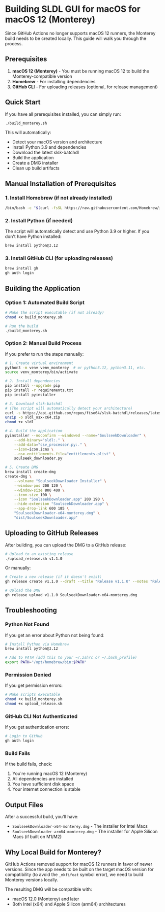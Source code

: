 # Building SLDL GUI for macOS for macOS 12 (Monterey)

Since GitHub Actions no longer supports macOS 12 runners, the Monterey build needs to be created locally. This guide will walk you through the process.

## Prerequisites

1. **macOS 12 (Monterey)** - You must be running macOS 12 to build the Monterey-compatible version
2. **Homebrew** - For installing dependencies
3. **GitHub CLI** - For uploading releases (optional, for release management)

## Quick Start

If you have all prerequisites installed, you can simply run:

```bash
./build_monterey.sh
```

This will automatically:

- Detect your macOS version and architecture
- Install Python 3.9 and dependencies
- Download the latest slsk-batchdl
- Build the application
- Create a DMG installer
- Clean up build artifacts

## Manual Installation of Prerequisites

### 1. Install Homebrew (if not already installed)

```bash
/bin/bash -c "$(curl -fsSL https://raw.githubusercontent.com/Homebrew/install/HEAD/install.sh)"
```

### 2. Install Python (if needed)

The script will automatically detect and use Python 3.9 or higher. If you don't have Python installed:

```bash
brew install python@3.12
```

### 3. Install GitHub CLI (for uploading releases)

```bash
brew install gh
gh auth login
```

## Building the Application

### Option 1: Automated Build Script

```bash
# Make the script executable (if not already)
chmod +x build_monterey.sh

# Run the build
./build_monterey.sh
```

### Option 2: Manual Build Process

If you prefer to run the steps manually:

```bash
# 1. Create virtual environment
python3 -m venv venv_monterey  # or python3.12, python3.11, etc.
source venv_monterey/bin/activate

# 2. Install dependencies
pip install --upgrade pip
pip install -r requirements.txt
pip install pyinstaller

# 3. Download slsk-batchdl
# (The script will automatically detect your architecture)
curl -s https://api.github.com/repos/fiso64/slsk-batchdl/releases/latest | grep "browser_download_url.*osx-x64.zip" | cut -d'"' -f4 | xargs curl -L -o sldl_osx-x64.zip
unzip -o sldl_osx-x64.zip
chmod +x sldl

# 4. Build the application
pyinstaller --noconfirm --windowed --name="SoulseekDownloader" \
    --add-binary="sldl:." \
    --add-data="csv_processor.py:." \
    --icon=icon.icns \
    --osx-entitlements-file="entitlements.plist" \
    soulseek_downloader.py

# 5. Create DMG
brew install create-dmg
create-dmg \
    --volname "SoulseekDownloader Installer" \
    --window-pos 200 120 \
    --window-size 800 400 \
    --icon-size 100 \
    --icon "SoulseekDownloader.app" 200 190 \
    --hide-extension "SoulseekDownloader.app" \
    --app-drop-link 600 185 \
    "SoulseekDownloader-x64-monterey.dmg" \
    "dist/SoulseekDownloader.app"
```

## Uploading to GitHub Releases

After building, you can upload the DMG to a GitHub release:

```bash
# Upload to an existing release
./upload_release.sh v1.1.0
```

Or manually:

```bash
# Create a new release (if it doesn't exist)
gh release create v1.1.0 --draft --title "Release v1.1.0" --notes "Release v1.1.0 with Monterey support"

# Upload the DMG
gh release upload v1.1.0 SoulseekDownloader-x64-monterey.dmg
```

## Troubleshooting

### Python Not Found

If you get an error about Python not being found:

```bash
# Install Python via Homebrew
brew install python@3.12

# Add to PATH (add this to your ~/.zshrc or ~/.bash_profile)
export PATH="/opt/homebrew/bin:$PATH"
```

### Permission Denied

If you get permission errors:

```bash
# Make scripts executable
chmod +x build_monterey.sh
chmod +x upload_release.sh
```

### GitHub CLI Not Authenticated

If you get authentication errors:

```bash
# Login to GitHub
gh auth login
```

### Build Fails

If the build fails, check:

1. You're running macOS 12 (Monterey)
2. All dependencies are installed
3. You have sufficient disk space
4. Your internet connection is stable

## Output Files

After a successful build, you'll have:

- `SoulseekDownloader-x64-monterey.dmg` - The installer for Intel Macs
- `SoulseekDownloader-arm64-monterey.dmg` - The installer for Apple Silicon Macs (if built on M1/M2)

## Why Local Build for Monterey?

GitHub Actions removed support for macOS 12 runners in favor of newer versions. Since the app needs to be built on the target macOS version for compatibility (to avoid the `_mkfifoat` symbol error), we need to build Monterey versions locally.

The resulting DMG will be compatible with:

- macOS 12.0 (Monterey) and later
- Both Intel (x64) and Apple Silicon (arm64) architectures
